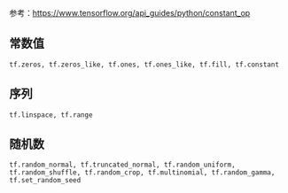 参考：https://www.tensorflow.org/api_guides/python/constant_op
## 常数值
`tf.zeros, tf.zeros_like, tf.ones, tf.ones_like, tf.fill, tf.constant`
## 序列
`tf.linspace, tf.range`
## 随机数
`tf.random_normal, tf.truncated_normal, tf.random_uniform, tf.random_shuffle, tf.random_crop, tf.multinomial, tf.random_gamma, tf.set_random_seed`

